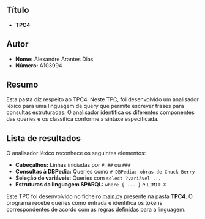 ## Título

- **TPC4**

## Autor

- **Nome:** Alexandre Arantes Dias  
- **Número:** A103994  

## Resumo  

Esta pasta diz respeito ao TPC4. Neste TPC, foi desenvolvido um analisador léxico para uma linguagem de query que permite escrever frases para consultas estruturadas. O analisador identifica os diferentes componentes das queries e os classifica conforme a sintaxe especificada.

## Lista de resultados

O analisador léxico reconhece os seguintes elementos:
- **Cabeçalhos:** Linhas iniciadas por `#`, `##` ou `###`
- **Consultas à DBPedia:** Queries como `# DBPedia: obras de Chuck Berry`
- **Seleção de variáveis:** Queries com `select ?variável ...`
- **Estruturas da linguagem SPARQL:** `where { ... }` e `LIMIT X`  

Este TPC foi desenvolvido no ficheiro [main.py](main.py) presente na pasta **TPC4**. O programa recebe queries como entrada e identifica os tokens correspondentes de acordo com as regras definidas para a linguagem.